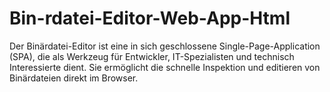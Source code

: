 # Bin-rdatei-Editor-Web-App-Html
Der Binärdatei-Editor ist eine in sich geschlossene Single-Page-Application (SPA), die als Werkzeug für Entwickler, IT-Spezialisten und technisch Interessierte dient. Sie ermöglicht die schnelle Inspektion und editieren von Binärdateien direkt im Browser. 
